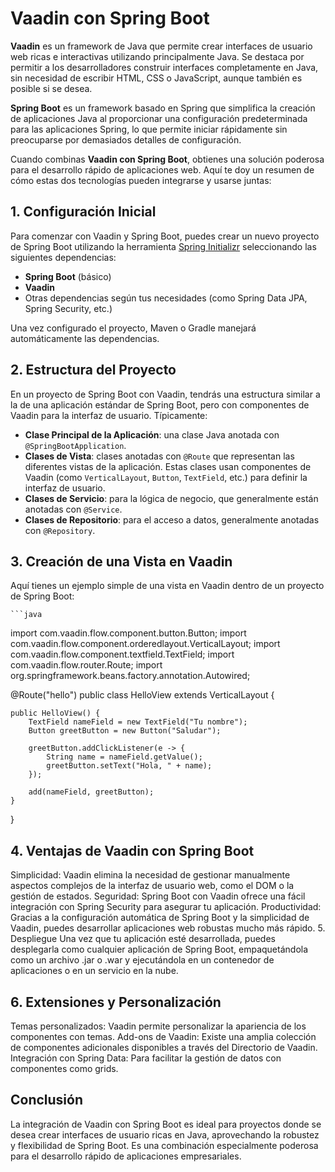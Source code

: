 # Vaadin con Spring Boot

**Vaadin** es un framework de Java que permite crear interfaces de usuario web ricas e interactivas utilizando principalmente Java. Se destaca por permitir a los desarrolladores construir interfaces completamente en Java, sin necesidad de escribir HTML, CSS o JavaScript, aunque también es posible si se desea.

**Spring Boot** es un framework basado en Spring que simplifica la creación de aplicaciones Java al proporcionar una configuración predeterminada para las aplicaciones Spring, lo que permite iniciar rápidamente sin preocuparse por demasiados detalles de configuración.

Cuando combinas **Vaadin con Spring Boot**, obtienes una solución poderosa para el desarrollo rápido de aplicaciones web. Aquí te doy un resumen de cómo estas dos tecnologías pueden integrarse y usarse juntas:

## 1. Configuración Inicial
Para comenzar con Vaadin y Spring Boot, puedes crear un nuevo proyecto de Spring Boot utilizando la herramienta [Spring Initializr](https://start.spring.io/) seleccionando las siguientes dependencias:

- **Spring Boot** (básico)
- **Vaadin**
- Otras dependencias según tus necesidades (como Spring Data JPA, Spring Security, etc.)

Una vez configurado el proyecto, Maven o Gradle manejará automáticamente las dependencias.

## 2. Estructura del Proyecto
En un proyecto de Spring Boot con Vaadin, tendrás una estructura similar a la de una aplicación estándar de Spring Boot, pero con componentes de Vaadin para la interfaz de usuario. Típicamente:

- **Clase Principal de la Aplicación**: una clase Java anotada con `@SpringBootApplication`.
- **Clases de Vista**: clases anotadas con `@Route` que representan las diferentes vistas de la aplicación. Estas clases usan componentes de Vaadin (como `VerticalLayout`, `Button`, `TextField`, etc.) para definir la interfaz de usuario.
- **Clases de Servicio**: para la lógica de negocio, que generalmente están anotadas con `@Service`.
- **Clases de Repositorio**: para el acceso a datos, generalmente anotadas con `@Repository`.

## 3. Creación de una Vista en Vaadin
Aquí tienes un ejemplo simple de una vista en Vaadin dentro de un proyecto de Spring Boot:

    ```java
import com.vaadin.flow.component.button.Button;
import com.vaadin.flow.component.orderedlayout.VerticalLayout;
import com.vaadin.flow.component.textfield.TextField;
import com.vaadin.flow.router.Route;
import org.springframework.beans.factory.annotation.Autowired;

@Route("hello")
public class HelloView extends VerticalLayout {

    public HelloView() {
        TextField nameField = new TextField("Tu nombre");
        Button greetButton = new Button("Saludar");

        greetButton.addClickListener(e -> {
            String name = nameField.getValue();
            greetButton.setText("Hola, " + name);
        });

        add(nameField, greetButton);
    }
}


## 4. Ventajas de Vaadin con Spring Boot
Simplicidad: Vaadin elimina la necesidad de gestionar manualmente aspectos complejos de la interfaz de usuario web, como el DOM o la gestión de estados.
Seguridad: Spring Boot con Vaadin ofrece una fácil integración con Spring Security para asegurar tu aplicación.
Productividad: Gracias a la configuración automática de Spring Boot y la simplicidad de Vaadin, puedes desarrollar aplicaciones web robustas mucho más rápido.
5. Despliegue
Una vez que tu aplicación esté desarrollada, puedes desplegarla como cualquier aplicación de Spring Boot, empaquetándola como un archivo .jar o .war y ejecutándola en un contenedor de aplicaciones o en un servicio en la nube.

## 6. Extensiones y Personalización
Temas personalizados: Vaadin permite personalizar la apariencia de los componentes con temas.
Add-ons de Vaadin: Existe una amplia colección de componentes adicionales disponibles a través del Directorio de Vaadin.
Integración con Spring Data: Para facilitar la gestión de datos con componentes como grids.
## Conclusión
La integración de Vaadin con Spring Boot es ideal para proyectos donde se desea crear interfaces de usuario ricas en Java, aprovechando la robustez y flexibilidad de Spring Boot. Es una combinación especialmente poderosa para el desarrollo rápido de aplicaciones empresariales.

